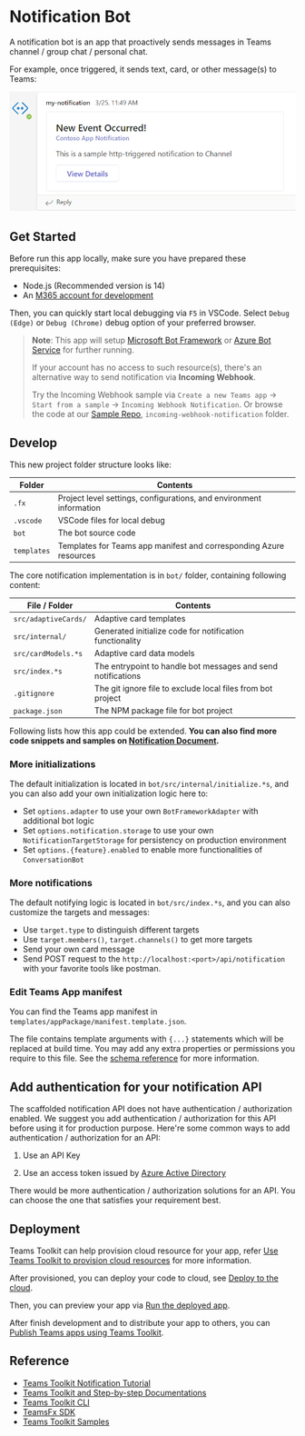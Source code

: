 # Notification Bot

A notification bot is an app that proactively sends messages in Teams channel / group chat / personal chat.

For example, once triggered, it sends text, card, or other message(s) to Teams:

![Notification Message in Teams](images/notification-message.png)

## Get Started

Before run this app locally, make sure you have prepared these prerequisites:

- Node.js (Recommended version is 14)
- An [M365 account for development](https://docs.microsoft.com/microsoftteams/platform/toolkit/accounts)

Then, you can quickly start local debugging via `F5` in VSCode. Select `Debug (Edge)` or `Debug (Chrome)` debug option of your preferred browser.

> **Note**: This app will setup [Microsoft Bot Framework](https://dev.botframework.com/) or [Azure Bot Service](https://azure.microsoft.com/services/bot-services/) for further running.
>
> If your account has no access to such resource(s), there's an alternative way to send notification via **Incoming Webhook**.
>
> Try the Incoming Webhook sample via `Create a new Teams app` -> `Start from a sample` -> `Incoming Webhook Notification`. Or browse the code at our [Sample Repo](https://github.com/OfficeDev/TeamsFx-Samples), `incoming-webhook-notification` folder.

## Develop

This new project folder structure looks like:

| Folder | Contents |
| - | - |
| `.fx` | Project level settings, configurations, and environment information |
| `.vscode` | VSCode files for local debug |
| `bot` | The bot source code |
| `templates` |Templates for Teams app manifest and corresponding Azure resources|

The core notification implementation is in `bot/` folder, containing following content:

| File / Folder | Contents |
| - | - |
| `src/adaptiveCards/` | Adaptive card templates |
| `src/internal/` | Generated initialize code for notification functionality |
| `src/cardModels.*s` | Adaptive card data models |
| `src/index.*s` | The entrypoint to handle bot messages and send notifications |
| `.gitignore` | The git ignore file to exclude local files from bot project |
| `package.json` | The NPM package file for bot project |

Following lists how this app could be extended. **You can also find more code snippets and samples on [Notification Document](https://aka.ms/teamsfx-notification#how-to-send-more-notifications).**

### More initializations

The default initialization is located in `bot/src/internal/initialize.*s`, and you can also add your own initialization logic here to:

- Set `options.adapter` to use your own `BotFrameworkAdapter` with additional bot logic
- Set `options.notification.storage` to use your own `NotificationTargetStorage` for persistency on production environment
- Set `options.{feature}.enabled` to enable more functionalities of `ConversationBot`

### More notifications

The default notifying logic is located in `bot/src/index.*s`, and you can also customize the targets and messages:
- Use `target.type` to distinguish different targets
- Use `target.members()`, `target.channels()` to get more targets
- Send your own card message
- Send POST request to the `http://localhost:<port>/api/notification` with your favorite tools like postman.

### Edit Teams App manifest

You can find the Teams app manifest in `templates/appPackage/manifest.template.json`.

The file contains template arguments with `{...}` statements which will be replaced at build time. You may add any extra properties or permissions you require to this file. See the [schema reference](https://docs.microsoft.com/microsoftteams/platform/resources/schema/manifest-schema) for more information.

## Add authentication for your notification API

The scaffolded notification API does not have authentication / authorization enabled. We suggest you add authentication / authorization for this API before using it for production purpose. Here're some common ways to add authentication / authorization for an API:

1. Use an API Key

2. Use an access token issued by [Azure Active Directory](https://docs.microsoft.com/en-us/azure/active-directory/authentication/)

There would be more authentication / authorization solutions for an API. You can choose the one that satisfies your requirement best.

## Deployment

Teams Toolkit can help provision cloud resource for your app, refer [Use Teams Toolkit to provision cloud resources](https://docs.microsoft.com/microsoftteams/platform/toolkit/provision) for more information.

After provisioned, you can deploy your code to cloud, see [Deploy to the cloud](https://docs.microsoft.com/microsoftteams/platform/toolkit/deploy).

Then, you can preview your app via [Run the deployed app](https://docs.microsoft.com/microsoftteams/platform/sbs-gs-javascript?tabs=vscode%2Cvsc%2Cviscode%2Cvcode&tutorial-step=8#run-the-deployed-app).

After finish development and to distribute your app to others, you can [Publish Teams apps using Teams Toolkit](https://docs.microsoft.com/microsoftteams/platform/toolkit/publish).

## Reference

* [Teams Toolkit Notification Tutorial](https://aka.ms/teamsfx-notification)
* [Teams Toolkit and Step-by-step Documentations](https://docs.microsoft.com/microsoftteams/platform/toolkit/teams-toolkit-fundamentals)
* [Teams Toolkit CLI](https://docs.microsoft.com/microsoftteams/platform/toolkit/teamsfx-cli)
* [TeamsFx SDK](https://docs.microsoft.com/microsoftteams/platform/toolkit/teamsfx-sdk)
* [Teams Toolkit Samples](https://github.com/OfficeDev/TeamsFx-Samples)